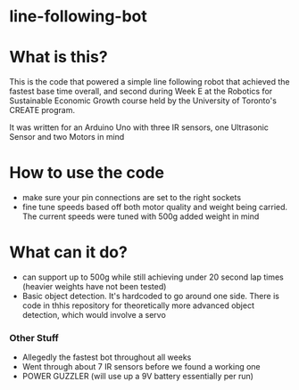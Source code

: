 # line-following-bot

# What is this?
This is the code that powered a simple line following robot that achieved the fastest base time overall, and second during Week E at the Robotics for Sustainable Economic Growth course held by the University of Toronto's CREATE program.

It was written for an Arduino Uno with three IR sensors, one Ultrasonic Sensor and two Motors in mind


# How to use the code
- make sure your pin connections are set to the right sockets
- fine tune speeds based off both motor quality and weight being carried. The current speeds were tuned with 500g added weight in mind

# What can it do?
- can support up to 500g while still achieving under 20 second lap times (heavier weights have not been tested)
- Basic object detection. It's hardcoded to go around one side. There is code in thhis repository for theoretically more advanced object detection, which would involve a servo


### Other Stuff
- Allegedly the fastest bot throughout all weeks
- Went through about 7 IR sensors before we found a working one
- POWER GUZZLER (will use up a 9V battery essentially per run)
